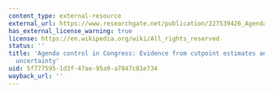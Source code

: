 ```yaml
---
content_type: external-resource
external_url: https://www.researchgate.net/publication/227539426_Agenda_Control_in_Congress_Evidence_from_Cutpoint_Estimates_and_Ideal_Point_Uncertainty
has_external_license_warning: true
license: https://en.wikipedia.org/wiki/All_rights_reserved
status: ''
title: 'Agenda control in Congress: Evidence from cutpoint estimates and ideal point
  uncertainty'
uid: 5f777595-1d3f-47ae-95a9-a7847c81e734
wayback_url: ''
---
```

